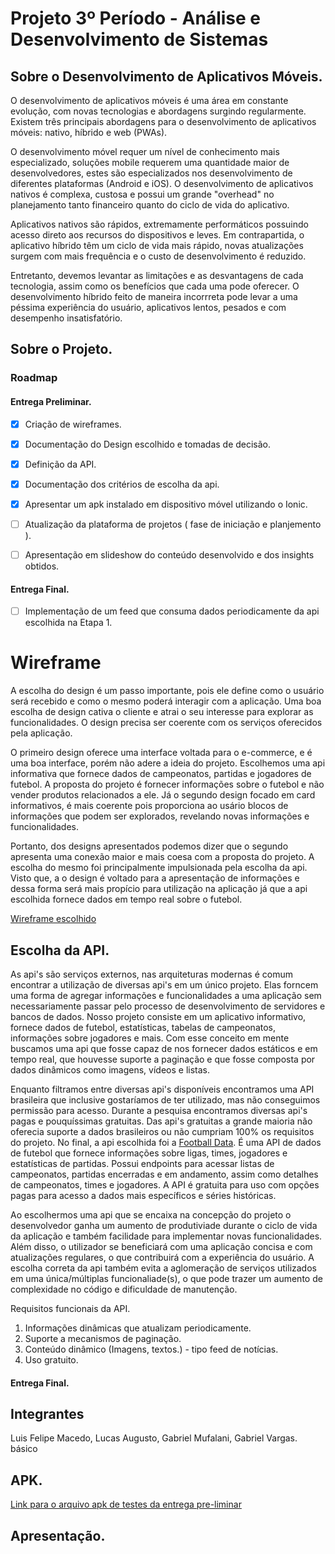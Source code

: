 # Projeto 3º Período - Análise e Desenvolvimento de Sistemas

## Sobre o Desenvolvimento de Aplicativos Móveis.

O desenvolvimento de aplicativos móveis é uma área em constante evolução, com novas tecnologias e abordagens surgindo regularmente. Existem três principais abordagens para o desenvolvimento de aplicativos móveis: nativo, híbrido e web (PWAs).

O desenvolvimento móvel requer um nível de conhecimento mais especializado, soluções mobile requerem uma quantidade maior de desenvolvedores, estes são especializados nos desenvolvimento de diferentes plataformas (Android e iOS).
O desenvolvimento de aplicativos nativos é complexa, custosa e possui um grande "overhead" no planejamento tanto financeiro quanto do ciclo de vida do aplicativo.

Aplicativos nativos são rápidos, extremamente performáticos possuindo acesso direto aos recursos do dispositivos e leves. Em contrapartida, o aplicativo híbrido têm um ciclo de vida mais rápido, novas atualizações surgem com mais frequência e o custo de desenvolvimento é reduzido.

Entretanto, devemos levantar as limitações e as desvantagens de cada tecnologia, assim como os benefícios que  cada uma pode oferecer. O desenvolvimento híbrido feito de maneira incorrreta pode levar a uma péssima experiência do usuário, aplicativos lentos, pesados e com desempenho insatisfatório.

## Sobre o Projeto.

### Roadmap

#### Entrega Preliminar.

-   [x] Criação de wireframes.

-   [x] Documentação do Design escolhido e tomadas de decisão.

-   [x] Definição da API.

-   [x] Documentação dos critérios de escolha da api.

-   [x] Apresentar um apk instalado em dispositivo móvel utilizando o Ionic.

-   [ ] Atualização da plataforma de projetos ( fase de iniciação e planjemento ).

-   [ ] Apresentação em slideshow do conteúdo desenvolvido e dos insights obtidos.

#### Entrega Final.

- [ ] Implementação de um feed que consuma dados periodicamente da api escolhida na Etapa 1.

# Wireframe

A escolha do design é um passo importante, pois ele define como o usuário será recebido e como o mesmo poderá interagir com a aplicação. Uma boa escolha de design cativa o cliente e atrai o seu interesse para explorar as funcionalidades. O design precisa ser coerente com os serviços oferecidos pela aplicação.

O primeiro design oferece uma interface voltada para o e-commerce, e é uma boa interface, porém não adere a ideia do projeto. Escolhemos uma api informativa que fornece dados de campeonatos, partidas e jogadores de futebol. A proposta do projeto é fornecer informações sobre o futebol e não vender produtos relacionados a ele. Já o segundo design focado em card informativos, é mais coerente pois proporciona ao usário blocos de informações que podem ser explorados, revelando novas informações e funcionalidades.

Portanto, dos designs apresentados podemos dizer que o segundo apresenta uma conexão maior e mais coesa com a proposta do projeto. A escolha do mesmo foi principalmente impulsionada pela escolha da api. Visto que, a o design é voltado para a apresentação de informações e dessa forma será mais propício para utilização na aplicação já que a api escolhida fornece dados em tempo real sobre o futebol.

[Wireframe escolhido](https://www.figma.com/design/8w1FQAyWoI9W8ZJiUuh3VZ/Wireframe-Mobile-2?node-id=0-1&t=Kpxm1eMkuq3NiR30-1)

## Escolha da API.

<!-- [Documentação da API](./API/README.md) -->

As api's são serviços externos, nas arquiteturas modernas é comum encontrar a utilização de diversas api's em um único projeto. Elas forncem uma forma de agregar informações e funcionalidades a uma aplicação sem necessariamente passar pelo processo de desenvolvimento de servidores e bancos de dados.
Nosso projeto consiste em um aplicativo informativo, fornece dados de futebol, estatísticas, tabelas de campeonatos, informações sobre jogadores e mais. Com esse conceito em mente buscamos uma api que fosse capaz de nos fornecer dados estáticos e em tempo real, que houvesse suporte a paginação e que fosse composta por dados dinâmicos como imagens, vídeos e listas.


Enquanto filtramos entre diversas api's disponíveis encontramos uma API brasileira que inclusive gostaríamos de ter utilizado, mas não conseguimos permissão para acesso.
Durante a pesquisa encontramos diversas api's pagas e pouquíssimas gratuitas. 
Das api's gratuitas a grande maioria não oferecia suporte a dados brasileiros ou não cumpriam 100% os requisitos do projeto. 
No final, a api escolhida foi a [Football Data](https://www.football-data.org/). É uma API de dados de futebol que fornece informações sobre ligas, times, jogadores e estatísticas de partidas. Possui endpoints para acessar listas de campeonatos, partidas encerradas e em andamento, assim como detalhes de campeonatos, times e jogadores.
A API é gratuita para uso com opções pagas para acesso a dados mais específicos e séries históricas. 

Ao escolhermos uma api que se encaixa na concepção do projeto o desenvolvedor ganha um aumento de produtiviade durante o ciclo de vida da aplicação e também facilidade para implementar novas funcionalidades. Além disso, o utilizador se beneficiará com uma aplicação concisa e com atualizações regulares, o que contribuirá com a experiência do usuário.
A escolha correta da api também evita a aglomeração de serviços utilizados em uma única/múltiplas funcionaliade(s), o que pode trazer um aumento de complexidade no código e dificuldade de manutenção.

Requisitos funcionais da API.

1. Informações dinâmicas que atualizam periodicamente.
2. Suporte a mecanismos de paginação.
3. Conteúdo dinâmico (Imagens, textos.) - tipo feed de notícias.
4. Uso gratuito.

#### Entrega Final.

## Integrantes

Luis Felipe Macedo, Lucas Augusto, Gabriel Mufalani, Gabriel Vargas.
básico

## APK.

[Link para o arquivo apk de testes da entrega pre-liminar](./Pre-liminar/APK)

## Apresentação.
